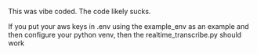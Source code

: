 This was vibe coded. The code likely sucks.

If you put your aws keys in .env using the example_env as an example and then configure your python venv, then the realtime_transcribe.py should work
